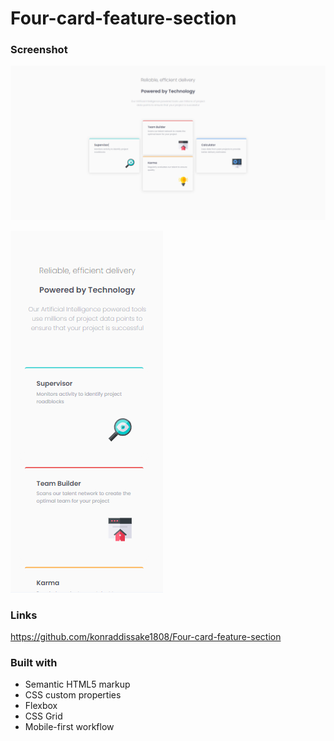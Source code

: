 # Four-card-feature-section

### Screenshot

![](./screenshots/Capture.PNG)

![](./screenshots/Capture-mobile.PNG)

### Links

https://github.com/konraddissake1808/Four-card-feature-section

### Built with

- Semantic HTML5 markup
- CSS custom properties
- Flexbox
- CSS Grid
- Mobile-first workflow